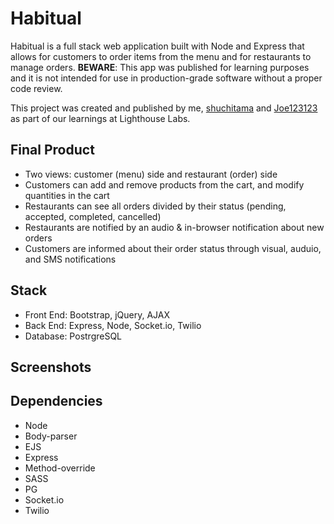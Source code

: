 Habitual
=========

Habitual is a full stack web application built with Node and Express that allows for customers to order items from the menu and for restaurants to manage orders. **BEWARE**: This app was published for learning purposes and it is not intended for use in production-grade software without a proper code review.

This project was created and published by me, [shuchitama](https://github.com/shuchitama) and [Joe123123](https://github.com/Joe123123) as part of our learnings at Lighthouse Labs.

## Final Product

- Two views: customer (menu) side and restaurant (order) side
- Customers can add and remove products from the cart, and modify quantities in the cart
- Restaurants can see all orders divided by their status (pending, accepted, completed, cancelled)
- Restaurants are notified by an audio & in-browser notification about new orders
- Customers are informed about their order status through visual, auduio, and SMS notifications

## Stack

- Front End: Bootstrap, jQuery, AJAX
- Back End: Express, Node, Socket.io, Twilio
- Database: PostrgreSQL

## Screenshots



## Dependencies

- Node
- Body-parser
- EJS
- Express
- Method-override
- SASS
- PG
- Socket.io
- Twilio
